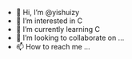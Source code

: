 - 👋 Hi, I’m @yishuizy
- 👀 I’m interested in C
- 🌱 I’m currently learning C
- 💞️ I’m looking to collaborate on ...
- 📫 How to reach me ...

<!---
yishuizy/yishuizy is a ✨ special ✨ repository because its `README.md` (this file) appears on your GitHub profile.
You can click the Preview link to take a look at your changes.
--->
